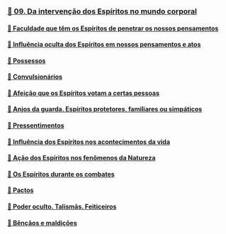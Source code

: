 ### [📑 09. Da intervenção dos Espíritos no mundo corporal](#lde.2.09)
#### [📃 Faculdade que têm os Espíritos de penetrar os nossos pensamentos](#lde.2.09.01)
#### [📃 Influência oculta dos Espíritos em nossos pensamentos e atos](#lde.2.09.02)
#### [📃 Possessos](#lde.2.09.03)
#### [📃 Convulsionários](#lde.2.09.04)
#### [📃 Afeição que os Espíritos votam a certas pessoas](#lde.2.09.05)
#### [📃 Anjos da guarda. Espíritos protetores, familiares ou simpáticos](#lde.2.09.06)
#### [📃 Pressentimentos](#lde.2.09.07)
#### [📃 Influência dos Espíritos nos acontecimentos da vida](#lde.2.09.08)
#### [📃 Ação dos Espíritos nos fenômenos da Natureza](#lde.2.09.09)
#### [📃 Os Espíritos durante os combates](#lde.2.09.10)
#### [📃 Pactos](#lde.2.09.11)
#### [📃 Poder oculto. Talismãs. Feiticeiros](#lde.2.09.12)
#### [📃 Bênçãos e maldições](#lde.2.09.13)
